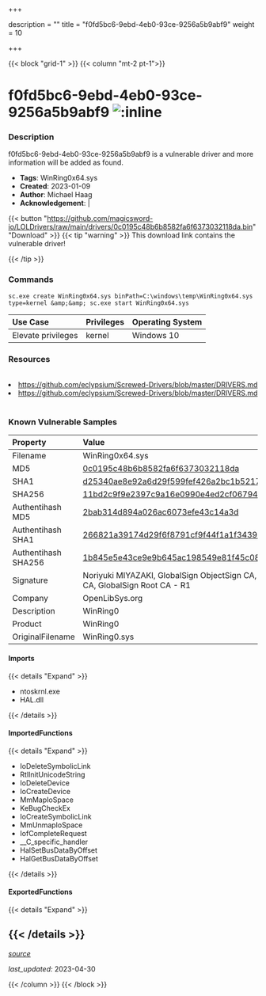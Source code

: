 +++

description = ""
title = "f0fd5bc6-9ebd-4eb0-93ce-9256a5b9abf9"
weight = 10

+++


{{< block "grid-1" >}}
{{< column "mt-2 pt-1">}}


# f0fd5bc6-9ebd-4eb0-93ce-9256a5b9abf9 ![:inline](/images/twitter_verified.png) 


### Description

f0fd5bc6-9ebd-4eb0-93ce-9256a5b9abf9 is a vulnerable driver and more information will be added as found.
- **Tags**: WinRing0x64.sys
- **Created**: 2023-01-09
- **Author**: Michael Haag
- **Acknowledgement**:  | [](https://twitter.com/)

{{< button "https://github.com/magicsword-io/LOLDrivers/raw/main/drivers/0c0195c48b6b8582fa6f6373032118da.bin" "Download" >}}
{{< tip "warning" >}}
This download link contains the vulnerable driver!

{{< /tip >}}

### Commands

```
sc.exe create WinRing0x64.sys binPath=C:\windows\temp\WinRing0x64.sys     type=kernel &amp;&amp; sc.exe start WinRing0x64.sys
```

| Use Case | Privileges | Operating System | 
|:---- | ---- | ---- |
| Elevate privileges | kernel | Windows 10 |

### Resources
<br>
<li><a href=" https://github.com/eclypsium/Screwed-Drivers/blob/master/DRIVERS.md"> https://github.com/eclypsium/Screwed-Drivers/blob/master/DRIVERS.md</a></li>
<li><a href="https://github.com/eclypsium/Screwed-Drivers/blob/master/DRIVERS.md">https://github.com/eclypsium/Screwed-Drivers/blob/master/DRIVERS.md</a></li>
<br>

### Known Vulnerable Samples

| Property           | Value |
|:-------------------|:------|
| Filename           | WinRing0x64.sys |
| MD5                | [0c0195c48b6b8582fa6f6373032118da](https://www.virustotal.com/gui/file/0c0195c48b6b8582fa6f6373032118da) |
| SHA1               | [d25340ae8e92a6d29f599fef426a2bc1b5217299](https://www.virustotal.com/gui/file/d25340ae8e92a6d29f599fef426a2bc1b5217299) |
| SHA256             | [11bd2c9f9e2397c9a16e0990e4ed2cf0679498fe0fd418a3dfdac60b5c160ee5](https://www.virustotal.com/gui/file/11bd2c9f9e2397c9a16e0990e4ed2cf0679498fe0fd418a3dfdac60b5c160ee5) |
| Authentihash MD5   | [2bab314d894a026ac6073efe43c14a3d](https://www.virustotal.com/gui/search/authentihash%253A2bab314d894a026ac6073efe43c14a3d) |
| Authentihash SHA1  | [266821a39174d29f6f8791cf9f44f1a1f3439dda](https://www.virustotal.com/gui/search/authentihash%253A266821a39174d29f6f8791cf9f44f1a1f3439dda) |
| Authentihash SHA256| [1b845e5e43ce9e9b645ac198549e81f45c08197aad69708d96cdb9a719eb0e29](https://www.virustotal.com/gui/search/authentihash%253A1b845e5e43ce9e9b645ac198549e81f45c08197aad69708d96cdb9a719eb0e29) |
| Signature         | Noriyuki MIYAZAKI, GlobalSign ObjectSign CA, GlobalSign Primary Object Publishing CA, GlobalSign Root CA - R1   |
| Company           | OpenLibSys.org |
| Description       | WinRing0 |
| Product           | WinRing0 |
| OriginalFilename  | WinRing0.sys |


#### Imports
{{< details "Expand" >}}
* ntoskrnl.exe
* HAL.dll

{{< /details >}}
#### ImportedFunctions
{{< details "Expand" >}}
* IoDeleteSymbolicLink
* RtlInitUnicodeString
* IoDeleteDevice
* IoCreateDevice
* MmMapIoSpace
* KeBugCheckEx
* IoCreateSymbolicLink
* MmUnmapIoSpace
* IofCompleteRequest
* __C_specific_handler
* HalSetBusDataByOffset
* HalGetBusDataByOffset

{{< /details >}}
#### ExportedFunctions
{{< details "Expand" >}}

{{< /details >}}
-----



[*source*](https://github.com/magicsword-io/LOLDrivers/tree/main/yaml/f0fd5bc6-9ebd-4eb0-93ce-9256a5b9abf9.yaml)

*last_updated:* 2023-04-30








{{< /column >}}
{{< /block >}}

